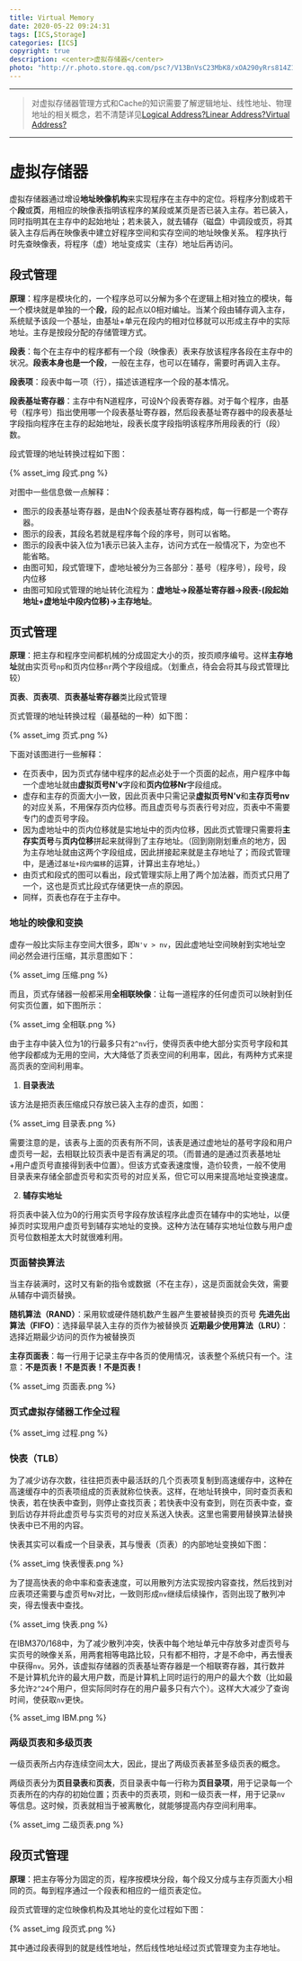 ```yaml
---
title: Virtual Memory
date: 2020-05-22 09:24:31
tags: [ICS,Storage]
categories: [ICS]
copyright: true
description: <center>虚拟存储器</center>
photo: "http://r.photo.store.qq.com/psc?/V13BnVsC23MbK8/xOA290yRrs814Z12GqLjzk680brzZEbZeZID5c5NGrdmtZ.TOY5icIHRjx*VvW41tXe8wKkVae9NxMWI4FPaRm9FbzMW9gSDlB01JGHAYCY!/r"
---
```

---

> 对虚拟存储器管理方式和Cache的知识需要了解逻辑地址、线性地址、物理地址的相关概念，若不清楚详见[Logical Address?Linear Address?Virtual Address?](http://askylin.top/2020/05/22/Address/)

---

# 虚拟存储器

虚拟存储器通过增设**地址映像机构**来实现程序在主存中的定位。将程序分割成若干个**段**或**页**，用相应的映像表指明该程序的某段或某页是否已装入主存。若已装入，同时指明其在主存中的起始地址；若未装入，就去辅存（磁盘）中调段或页，将其装入主存后再在映像表中建立好程序空间和实存空间的地址映像关系。
程序执行时先查映像表，将程序（虚）地址变成实（主存）地址后再访问。

## 段式管理

**原理**：程序是模块化的，一个程序总可以分解为多个在逻辑上相对独立的模块，每一个模块就是单独的一个**段**，段的起点以0相对编址。当某个段由辅存调入主存，系统赋予该段一个基址，由基址+单元在段内的相对位移就可以形成主存中的实际地址。主存是按段分配的存储管理方式。

**段表**：每个在主存中的程序都有一个段（映像表）表来存放该程序各段在主存中的状况。**段表本身也是一个段**，一般在主存，也可以在辅存，需要时再调入主存。

**段表项**：段表中每一项（行），描述该道程序一个段的基本情况。

**段表基址寄存器**：主存中有N道程序，可设N个段表寄存器。对于每个程序，由基号（程序号）指出使用哪一个段表基址寄存器，然后段表基址寄存器中的段表基址字段指向程序在主存的起始地址，段表长度字段指明该程序所用段表的行（段）数。

段式管理的地址转换过程如下图：

{% asset_img 段式.png %}

对图中一些信息做一点解释：
* 图示的段表基址寄存器，是由N个段表基址寄存器构成，每一行都是一个寄存器。
* 图示的段表，其段名若就是程序每个段的序号，则可以省略。
* 图示的段表中装入位为1表示已装入主存，访问方式在一般情况下，为空也不能省略。
* 由图可知，段式管理下，虚地址被分为三各部分：基号（程序号），段号，段内位移
* 由图可知段式管理的地址转化流程为：**虚地址->段基址寄存器->段表-(段起始地址+虚地址中段内位移)->主存地址**。

## 页式管理

**原理**：把主存和程序空间都机械的分成固定大小的页，按页顺序编号。这样**主存地址**就由实页号`np`和页内位移`nr`两个字段组成。（划重点，待会会将其与段式管理比较）

**页表**、**页表项**、**页表基址寄存器**类比段式管理

页式管理的地址转换过程（最基础的一种）如下图：

{% asset_img 页式.png %}

下面对该图进行一些解释：
* 在页表中，因为页式存储中程序的起点必处于一个页面的起点，用户程序中每一个虚地址就由**虚拟页号N'v**字段和**页内位移Nr**字段组成。
* 虚存和主存的页面大小一致，因此页表中只需记录**虚拟页号N'v**和**主存页号nv**的对应关系，不用保存页内位移。而且虚页号与页表行号对应，页表中不需要专门的虚页号字段。
* 因为虚地址中的页内位移就是实地址中的页内位移，因此页式管理只需要将**主存实页号**与**页内位移**拼起来就得到了主存地址。（回到刚刚划重点的地方，因为主存地址就由这两个字段组成，因此拼接起来就是主存地址了；而段式管理中，是通过`基址+段内偏移`的运算，计算出主存地址。）
* 由页式和段式的图可以看出，段式管理实际上用了两个加法器，而页式只用了一个，这也是页式比段式存储更快一点的原因。
* 同样，页表也存在于主存中。

### 地址的映像和变换

虚存一般比实际主存空间大很多，即`N'v > nv`，因此虚地址空间映射到实地址空间必然会进行压缩，其示意图如下：

{% asset_img 压缩.png %}

而且，页式存储器一般都采用**全相联映像**：让每一道程序的任何虚页可以映射到任何实页位置，如下图所示：

{% asset_img 全相联.png %}

由于主存中装入位为1的行最多只有`2^nv`行，使得页表中绝大部分实页号字段和其他字段都成为无用的空间，大大降低了页表空间的利用率，因此，有两种方式来提高页表的空间利用率。

1. **目录表法**

该方法是把页表压缩成只存放已装入主存的虚页，如图：

{% asset_img 目录表.png %}

需要注意的是，该表与上面的页表有所不同，该表是通过虚地址的基号字段和用户虚页号一起，去相联比较页表中是否有满足的项。（而普通的是通过页表基地址+用户虚页号直接得到表中位置）。但该方式查表速度慢，造价较贵，一般不使用目录表来存储全部虚页号和实页号的对应关系，但它可以用来提高地址变换速度。

2. **辅存实地址**

将页表中装入位为0的行用实页号字段存放该程序此虚页在辅存中的实地址，以便掉页时实现用户虚页号到辅存实地址的变换。这种方法在辅存实地址位数与用户虚页号位数相差太大时就很难利用。

### 页面替换算法

当主存装满时，这时又有新的指令或数据（不在主存），这是页面就会失效，需要从辅存中调页替换。

**随机算法（RAND）**：采用软或硬件随机数产生器产生要被替换页的页号
**先进先出算法（FIFO）**：选择最早装入主存的页作为被替换页
**近期最少使用算法（LRU）**：选择近期最少访问的页作为被替换页

**主存页面表**：每一行用于记录主存中各页的使用情况，该表整个系统只有一个。注意：**不是页表！不是页表！不是页表！**

{% asset_img 页面表.png %}

### 页式虚拟存储器工作全过程

{% asset_img 过程.png %}

### 快表（TLB）

为了减少访存次数，往往把页表中最活跃的几个页表项复制到高速缓存中，这种在高速缓存中的页表项组成的页表就称位快表。这样，在地址转换中，同时查页表和快表，若在快表中查到，则停止查找页表；若快表中没有查到，则在页表中查，查到后访存并将此虚页号与实页号的对应关系送入快表。这里也需要用替换算法替换快表中已不用的内容。

快表其实可以看成一个目录表，其与慢表（页表）的内部地址变换如下图：

{% asset_img 快表慢表.png %}

为了提高快表的命中率和查表速度，可以用散列方法实现按内容查找，然后找到对应表项还需要与虚页号`Nv`对比，一致则形成`nv`继续后续操作，否则出现了散列冲突，得去慢表中查找。

{% asset_img 快表.png %}

在IBM370/168中，为了减少散列冲突，快表中每个地址单元中存放多对虚页号与实页号的映像关系，用两套相等电路比较，只有都不相符，才是不命中，再去慢表中获得`nv`。另外，该虚拟存储器的页表基址寄存器是一个相联寄存器，其行数并不是计算机允许的最大用户数，而是计算机上同时运行的用户的最大个数（比如最多允许`2^24`个用户，但实际同时存在的用户最多只有六个）。这样大大减少了查询时间，使获取`nv`更快。

{% asset_img IBM.png %}

### 两级页表和多级页表

一级页表所占内存连续空间太大，因此，提出了两级页表甚至多级页表的概念。

两级页表分为**页目录表**和**页表**，页目录表中每一行称为**页目录项**，用于记录每一个页表所在的内存的初始位置；页表中的页表项，则和一级页表一样，用于记录`nv`等信息。这时候，页表就相当于被离散化，就能够提高内存空间利用率。

{% asset_img 二级页表.png %}

## 段页式管理

**原理**：把主存等分为固定的页，程序按模块分段，每个段又分成与主存页面大小相同的页。每到程序通过一个段表和相应的一组页表定位。

段页式管理的定位映像机构及其地址的变化过程如下图：

{% asset_img 段页式.png %}

其中通过段表得到的就是线性地址，然后线性地址经过页式管理变为主存地址。

